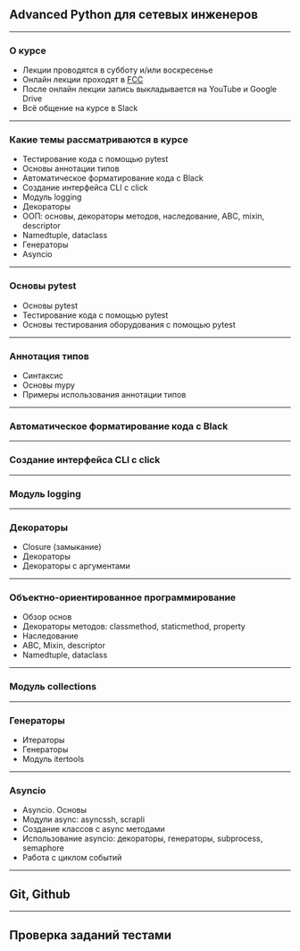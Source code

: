 ## Advanced Python для сетевых инженеров

---
### О курсе

* Лекции проводятся в субботу и/или воскресенье
* Онлайн лекции проходят в [FCC](https://freeconferencecall.com)
* После онлайн лекции запись выкладывается на YouTube и Google Drive
* Всё общение на курсе в Slack

---
### Какие темы рассматриваются в курсе

* Тестирование кода с помощью pytest
* Основы аннотации типов
* Автоматическое форматирование кода с Black
* Создание интерфейса CLI с click
* Модуль logging
* Декораторы
* ООП: основы, декораторы методов, наследование, ABC, mixin, descriptor
* Namedtuple, dataclass
* Генераторы
* Asyncio

---
### Основы pytest

* Основы pytest
* Тестирование кода с помощью pytest
* Основы тестирования оборудования с помощью pytest

--- 
### Аннотация типов

* Синтаксис
* Основы mypy
* Примеры использования аннотации типов

---
### Автоматическое форматирование кода с Black

---
### Создание интерфейса CLI с click

---
### Модуль logging

---
### Декораторы

* Closure (замыкание)
* Декораторы
* Декораторы с аргументами

---
### Объектно-ориентированное программирование

* Обзор основ
* Декораторы методов: classmethod, staticmethod, property
* Наследование
* ABC, Mixin, descriptor
* Namedtuple, dataclass

---
### Модуль collections

---
### Генераторы

* Итераторы
* Генераторы
* Модуль itertools

---
### Asyncio

* Asyncio. Основы
* Модули async: asyncssh, scrapli
* Создание классов с async методами
* Использование asyncio: декораторы, генераторы, subprocess, semaphore
* Работа с циклом событий

---

## Git, Github

---

## Проверка заданий тестами
